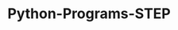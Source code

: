 # Python-Programs-STEP
        
   
                  
                            
                            
                                    
             
    
